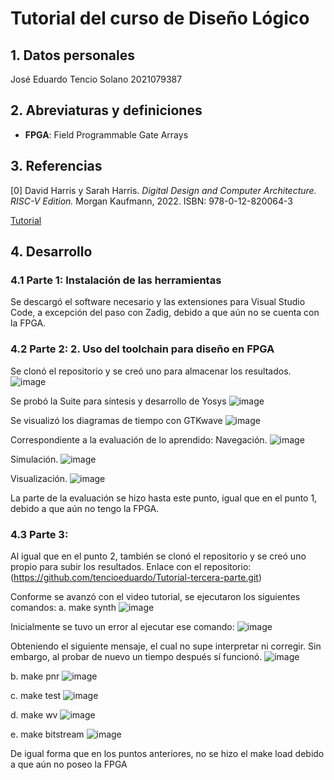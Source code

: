 # Tutorial del curso de Diseño Lógico

## 1. Datos personales
José Eduardo Tencio Solano 2021079387

## 2. Abreviaturas y definiciones
- **FPGA**: Field Programmable Gate Arrays

## 3. Referencias
[0] David Harris y Sarah Harris. *Digital Design and Computer Architecture. RISC-V Edition.* Morgan Kaufmann, 2022. ISBN: 978-0-12-820064-3

[Tutorial](https://github.com/DJosueMM/open_source_fpga_environment/wiki)

## 4. Desarrollo

### 4.1 Parte 1: Instalación de las herramientas
Se descargó el software necesario y las extensiones para Visual Studio Code, a excepción del paso con Zadig, debido a que aún no se cuenta con la FPGA.
### 4.2 Parte 2: 2.	Uso del toolchain para diseño en FPGA
Se clonó el repositorio y se creó uno para almacenar los resultados.
![image](https://github.com/user-attachments/assets/787c0dac-569d-48e8-a93b-5aa2e47b2839)


Se probó la Suite para síntesis y desarrollo de Yosys
![image](https://github.com/user-attachments/assets/2e5f0868-d70b-416c-8d2a-1755268138b3)

Se visualizó los diagramas de tiempo con GTKwave
![image](https://github.com/user-attachments/assets/41490d7d-7fd0-409d-9f56-b4a01c59d5cd)

Correspondiente a la evaluación de lo aprendido:
Navegación.
![image](https://github.com/user-attachments/assets/c35359c0-2f94-43a0-9553-5c1bf211d08f)

Simulación.
![image](https://github.com/user-attachments/assets/ee932ecc-b8dd-4833-b384-2976b91c44ca)

Visualización.
![image](https://github.com/user-attachments/assets/2149c489-45c5-4ffe-a880-bf0f208f4a95)

La parte de la evaluación se hizo hasta este punto, igual que en el punto 1, debido a que aún no tengo la FPGA.

### 4.3 Parte 3:
Al igual que en el punto 2, también se clonó el repositorio y se creó uno propio para subir los resultados.
Enlace con el repositorio:
(https://github.com/tencioeduardo/Tutorial-tercera-parte.git)

Conforme se avanzó con el video tutorial, se ejecutaron los siguientes comandos:
a.	make synth
![image](https://github.com/user-attachments/assets/dd08425d-18f3-427f-8bd8-2a78c448233d)

Inicialmente se tuvo un error al ejecutar ese comando:
![image](https://github.com/user-attachments/assets/98f5ec3a-abca-4604-a71e-6763d33bbfef)

Obteniendo el siguiente mensaje, el cual no supe interpretar ni corregir. Sin embargo, al probar de nuevo un tiempo después sí funcionó.
![image](https://github.com/user-attachments/assets/717e62b0-a4ee-4607-94bf-490925882b2d)

b.	make pnr
![image](https://github.com/user-attachments/assets/908e668d-35e7-47ef-9ba5-f187320f3b80)

c.	make test
![image](https://github.com/user-attachments/assets/2e27d909-c242-4fdd-b5df-30efe8aaf329)

d.	make wv
![image](https://github.com/user-attachments/assets/8160f350-c296-42c3-a41c-1abddf4d620b)

e.	make bitstream
![image](https://github.com/user-attachments/assets/7c504230-9423-42ea-aced-05b107bcdd52)

De igual forma que en los puntos anteriores, no se hizo el make load debido a que aún no poseo la FPGA



